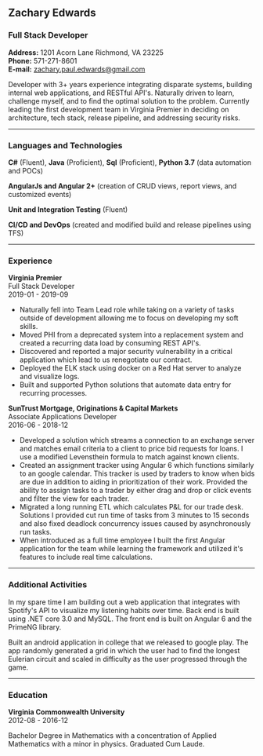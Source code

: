 ## __Zachary Edwards__

### __Full Stack Developer__
__Address:__ 1201 Acorn Lane Richmond, VA 23225  
__Phone:__ 571-271-8601  
__E-mail:__ zachary.paul.edwards@gmail.com

Developer with 3+ years experience integrating disparate systems, building internal web applications, and RESTful API's. Naturally driven to learn, challenge myself, and to find the optimal solution to the problem. Currently leading the first development team in Virginia Premier in deciding on architecture, tech stack, release pipeline, and addressing security risks.  

---
### __Languages and Technologies__

__C#__ (Fluent), __Java__ (Proficient), __Sql__ (Proficient), __Python 3.7__ (data automation and POCs)

__AngularJs and Angular 2+__ (creation of CRUD views, report views, and customized events)

__Unit and Integration Testing__ (Fluent)

__CI/CD and DevOps__ (created and modified build and release pipelines using TFS)

---
### __Experience__

__Virginia Premier__  
Full Stack Developer  
2019-01 - 2019-09
* Naturally fell into Team Lead role while taking on a variety of tasks outside of development allowing me to focus on developing my soft skills.  
* Moved PHI from a deprecated system into a replacement system and created a recurring data load by consuming REST API's.  
* Discovered and reported a major security vulnerability in a critical application which lead to us renegotiate our contract.  
* Deployed the ELK stack using docker on a Red Hat server to analyze and visualize logs.  
* Built and supported Python solutions that automate data entry for recurring processes.  

__SunTrust Mortgage, Originations & Capital Markets__  
Associate Applications Developer  
2016-06 - 2018-12  

* Developed a solution which streams a connection to an exchange server and matches email criteria to a client to price bid requests for loans. I use a modified Levensthein formula to match against known clients.
* Created an assignment tracker using Angular 6 which functions similarly to an google calendar. This tracker is used by traders to know when bids are due in addition to aiding in prioritization of their work. Provided the ability to assign tasks to a trader by either drag and drop or click events and filter the view for each trader. 
* Migrated a long running ETL which calculates P&L for our trade desk. Solutions I provided cut run time of tasks from 3 minutes to 15 seconds and also fixed deadlock concurrency issues caused by asynchronously run tasks. 
* When introduced as a full time employee I built the first Angular application for the team while learning the framework and utilized it's features to include real time calculations.

---
### __Additional Activities__

In my spare time I am building out a web application that integrates with Spotify's API to visualize my listening habits over time. Back end is built using .NET core 3.0 and MySQL. The front end is built on Angular 6 and the PrimeNG library.

Built an android application in college that we released to google play. The app randomly generated a grid in which the user had to find the longest Eulerian circuit and scaled in difficulty as the user progressed through the game.

---
### __Education__

__Virginia Commonwealth University__  
2012-08 - 2016-12  

Bachelor Degree in Mathematics with a concentration of Applied Mathematics with a minor in physics. Graduated Cum Laude. 
